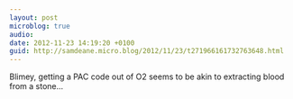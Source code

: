 ```yaml
---
layout: post
microblog: true
audio: 
date: 2012-11-23 14:19:20 +0100
guid: http://samdeane.micro.blog/2012/11/23/t271966161732763648.html
---
```

Blimey, getting a PAC code out of O2 seems to be akin to extracting blood from a stone...
